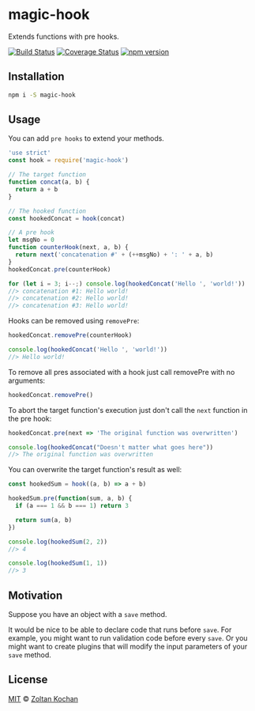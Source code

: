 <!--@'# ' + pkg.name-->
# magic-hook
<!--/@-->

<!--@pkg.description-->
Extends functions with pre hooks.
<!--/@-->

<!--@shields.flatSquare('travis', 'coveralls', 'npm')-->
[![Build Status](https://img.shields.io/travis/zkochan/magic-hook/master.svg?style=flat-square)](https://travis-ci.org/zkochan/magic-hook) [![Coverage Status](https://img.shields.io/coveralls/zkochan/magic-hook/master.svg?style=flat-square)](https://coveralls.io/r/zkochan/magic-hook?branch=master) [![npm version](https://img.shields.io/npm/v/magic-hook.svg?style=flat-square)](https://www.npmjs.com/package/magic-hook)
<!--/@-->

<!--@installation({useShortAlias: true})-->
## Installation

```sh
npm i -S magic-hook
```
<!--/@-->

## Usage

You can add `pre hooks` to extend your methods.

<!--@example('./example/hook-logger.js')-->
```js
'use strict'
const hook = require('magic-hook')

// The target function
function concat(a, b) {
  return a + b
}

// The hooked function
const hookedConcat = hook(concat)

// A pre hook
let msgNo = 0
function counterHook(next, a, b) {
  return next('concatenation #' + (++msgNo) + ': ' + a, b)
}
hookedConcat.pre(counterHook)

for (let i = 3; i--;) console.log(hookedConcat('Hello ', 'world!'))
//> concatenation #1: Hello world!
//> concatenation #2: Hello world!
//> concatenation #3: Hello world!
```

Hooks can be removed using `removePre`:

```js
hookedConcat.removePre(counterHook)

console.log(hookedConcat('Hello ', 'world!'))
//> Hello world!
```

To remove all pres associated with a hook
just call removePre with no arguments:

```js
hookedConcat.removePre()
```

To abort the target function's execution just
don't call the `next` function in the pre hook:

```js
hookedConcat.pre(next => 'The original function was overwritten')

console.log(hookedConcat("Doesn't matter what goes here"))
//> The original function was overwritten
```

You can overwrite the target function's result as well:

```js
const hookedSum = hook((a, b) => a + b)

hookedSum.pre(function(sum, a, b) {
  if (a === 1 && b === 1) return 3

  return sum(a, b)
})

console.log(hookedSum(2, 2))
//> 4

console.log(hookedSum(1, 1))
//> 3
```
<!--/@-->

## Motivation

Suppose you have an object with a `save` method.

It would be nice to be able to declare code that runs before `save`.
For example, you might want to run validation code before every `save`.
Or you might want to create plugins that will modify the input parameters of
your `save` method.

<!--@license()-->
## License

[MIT](./LICENSE) © [Zoltan Kochan](http://kochan.io)
<!--/@-->
